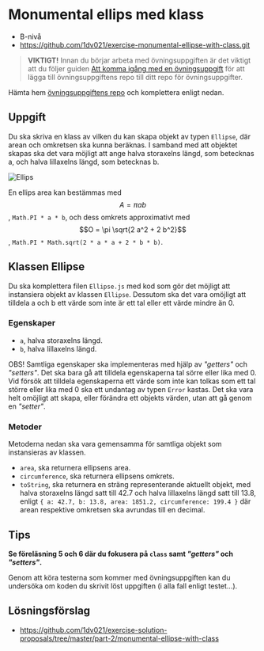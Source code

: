 # <i class="fa fa-laptop"></i> Monumental ellips med klass
<ul class="fa-ul fa-border exercise-info">
  <li><i class="fa-li fa fa-signal level-b"></i>B-nivå</li>
  <li><i class="fa-li fa fa-github"></i><a href="https://github.com/1dv021/exercise-monumental-ellipse-with-class.git">https://github.com/1dv021/exercise-monumental-ellipse-with-class.git</a></li>
</ul>

><i class="fa fa-warning"></i> __VIKTIGT!__ Innan du börjar arbeta med övningsuppgiften är det viktigt att du följer guiden [Att komma igång med en övningsuppgift](https://coursepress.gitbooks.io/1dv021/content/guider/att-komma-igang-med-en-ovningsuppgift/) för att lägga till övningsuppgiftens repo till ditt repo för övningsuppgifter.

Hämta hem [övningsuppgiftens repo](https://github.com/1dv021/exercise-monumental-ellipse-with-class.git) och komplettera enligt nedan.

## Uppgift

Du ska skriva en klass av vilken du kan skapa objekt av typen `Ellipse`, där arean och omkretsen ska kunna beräknas. I samband med att objektet skapas ska det vara möjligt att ange halva storaxelns längd, som betecknas a, och halva lillaxelns längd, som betecknas b.

![Ellips](ellips.gif)

En ellips area kan bestämmas med $$A=\pi a b$$, `Math.PI * a * b`, och dess omkrets approximativt med $$O = \pi \sqrt{2 a^2 + 2 b^2}$$, `Math.PI * Math.sqrt(2 * a * a + 2 * b * b)`.

## Klassen Ellipse

Du ska komplettera filen `Ellipse.js` med kod som gör det möjligt att instansiera objekt av klassen `Ellipse`.  Dessutom ska det vara omöjligt att tilldela a och b ett värde som inte är ett tal eller ett värde mindre än 0.

### Egenskaper

- `a`, halva storaxelns längd.
- `b`, halva lillaxelns längd.

OBS! Samtliga egenskaper ska implementeras med hjälp av _"getters"_ och _"setters"_. Det ska bara gå att tilldela egenskaperna tal sörre eller lika med 0. Vid försök att tilldela egenskaperna ett värde som inte kan tolkas som ett tal större eller lika med 0 ska ett undantag av typen `Error` kastas. Det ska vara helt omöjligt att skapa, eller förändra ett objekts värden, utan att gå genom en _"setter"_.

### Metoder

Metoderna nedan ska vara gemensamma för samtliga objekt som instansieras av klassen.

- `area`, ska returnera ellipsens area.
- `circumference`, ska returnera ellipsens omkrets.
- `toString`, ska returnera en sträng representerande aktuellt objekt, med halva storaxelns längd satt till 42.7 och halva lillaxelns längd satt till 13.8, enligt `{ a: 42.7, b: 13.8, area: 1851.2, circumference: 199.4 }` där arean respektive omkretsen ska avrundas till en decimal.

## <i class="fa fa-lightbulb-o"></i> Tips
__Se föreläsning 5 och 6 där du fokusera på `class` samt _"getters"_ och _"setters"_.__

Genom att köra testerna som kommer med övningsuppgiften kan du undersöka om koden du skrivit löst uppgiften (i alla fall enligt testet...).

## <i class="fa fa-flask"></i> Lösningsförslag
<ul class="fa-ul fa-border exercise-info">
  <li><i class="fa-li fa fa-github"></i><a href="https://github.com/1dv021/exercise-solution-proposals/tree/master/part-2/monumental-ellipse-with-class">https://github.com/1dv021/exercise-solution-proposals/tree/master/part-2/monumental-ellipse-with-class</a></li>
</ul>
